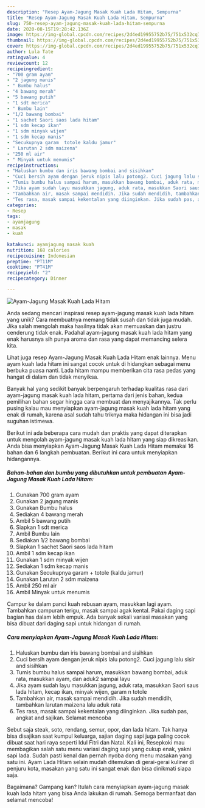 ```yaml
---
description: "Resep Ayam-Jagung Masak Kuah Lada Hitam, Sempurna"
title: "Resep Ayam-Jagung Masak Kuah Lada Hitam, Sempurna"
slug: 750-resep-ayam-jagung-masak-kuah-lada-hitam-sempurna
date: 2020-08-15T19:28:42.136Z
image: https://img-global.cpcdn.com/recipes/2d4ed19955752b75/751x532cq70/ayam-jagung-masak-kuah-lada-hitam-foto-resep-utama.jpg
thumbnail: https://img-global.cpcdn.com/recipes/2d4ed19955752b75/751x532cq70/ayam-jagung-masak-kuah-lada-hitam-foto-resep-utama.jpg
cover: https://img-global.cpcdn.com/recipes/2d4ed19955752b75/751x532cq70/ayam-jagung-masak-kuah-lada-hitam-foto-resep-utama.jpg
author: Lula Tate
ratingvalue: 4
reviewcount: 12
recipeingredient:
- "700 gram ayam"
- "2 jagung manis"
- " Bumbu halus"
- "4 bawang merah"
- "5 bawang putih"
- "1 sdt merica"
- " Bumbu lain"
- "1/2 bawang bombai"
- "1 sachet Saori saos lada hitam"
- "1 sdm kecap ikan"
- "1 sdm minyak wijen"
- "1 sdm kecap manis"
- "Secukupnya garam  totole kaldu jamur"
- " Larutan 2 sdm maizena"
- "250 ml air"
- " Minyak untuk menumis"
recipeinstructions:
- "Haluskan bumbu dan iris bawang bombai and sisihkan"
- "Cuci bersih ayam dengan jeruk nipis lalu potong2. Cuci jagung lalu sisir and sisihkan"
- "Tumis bumbu halus sampai harum, masukkan bawang bombai, aduk rata, masukkan ayam, dan aduk2 sampai layu"
- "Jika ayam sudah layu masukkan jagung, aduk rata, masukkan Saori saus lada hitam, kecap ikan, minyak wijen, garam n totole"
- "Tambahkan air, masak sampai mendidih. Jika sudah mendidih, tambahkan larutan maizena lalu aduk rata"
- "Tes rasa, masak sampai kekentalan yang diinginkan. Jika sudah pas, angkat and sajikan. Selamat mencoba"
categories:
- Resep
tags:
- ayamjagung
- masak
- kuah

katakunci: ayamjagung masak kuah 
nutrition: 168 calories
recipecuisine: Indonesian
preptime: "PT11M"
cooktime: "PT41M"
recipeyield: "2"
recipecategory: Dinner

---
```



![Ayam-Jagung Masak Kuah Lada Hitam](https://img-global.cpcdn.com/recipes/2d4ed19955752b75/751x532cq70/ayam-jagung-masak-kuah-lada-hitam-foto-resep-utama.jpg)

Anda sedang mencari inspirasi resep ayam-jagung masak kuah lada hitam yang unik? Cara membuatnya memang tidak susah dan tidak juga mudah. Jika salah mengolah maka hasilnya tidak akan memuaskan dan justru cenderung tidak enak. Padahal ayam-jagung masak kuah lada hitam yang enak harusnya sih punya aroma dan rasa yang dapat memancing selera kita.

Lihat juga resep Ayam-Jagung Masak Kuah Lada Hitam enak lainnya. Menu ayam kuah lada hitam ini sangat cocok untuk di hidangkan sebagai menu berbuka puasa nanti. Lada hitam mampu memberikan cita rasa pedas yang hangat di dalam dan tidak menyiksa.

Banyak hal yang sedikit banyak berpengaruh terhadap kualitas rasa dari ayam-jagung masak kuah lada hitam, pertama dari jenis bahan, kedua pemilihan bahan segar hingga cara membuat dan menyajikannya. Tak perlu pusing kalau mau menyiapkan ayam-jagung masak kuah lada hitam yang enak di rumah, karena asal sudah tahu triknya maka hidangan ini bisa jadi suguhan istimewa.


Berikut ini ada beberapa cara mudah dan praktis yang dapat diterapkan untuk mengolah ayam-jagung masak kuah lada hitam yang siap dikreasikan. Anda bisa menyiapkan Ayam-Jagung Masak Kuah Lada Hitam memakai 16 bahan dan 6 langkah pembuatan. Berikut ini cara untuk menyiapkan hidangannya.

<!--inarticleads1-->

##### Bahan-bahan dan bumbu yang dibutuhkan untuk pembuatan Ayam-Jagung Masak Kuah Lada Hitam:

1. Gunakan 700 gram ayam
1. Gunakan 2 jagung manis
1. Gunakan  Bumbu halus
1. Sediakan 4 bawang merah
1. Ambil 5 bawang putih
1. Siapkan 1 sdt merica
1. Ambil  Bumbu lain
1. Sediakan 1/2 bawang bombai
1. Siapkan 1 sachet Saori saos lada hitam
1. Ambil 1 sdm kecap ikan
1. Gunakan 1 sdm minyak wijen
1. Sediakan 1 sdm kecap manis
1. Gunakan Secukupnya garam + totole (kaldu jamur)
1. Gunakan  Larutan 2 sdm maizena
1. Ambil 250 ml air
1. Ambil  Minyak untuk menumis


Campur ke dalam panci kuah rebusan ayam, masukkan lagi ayam. Tambahkan campuran terigu, masak sampai agak kental. Pakai daging sapi bagian has dalam lebih empuk. Ada banyak sekali variasi masakan yang bisa dibuat dari daging sapi untuk hidangan di rumah. 

<!--inarticleads2-->

##### Cara menyiapkan Ayam-Jagung Masak Kuah Lada Hitam:

1. Haluskan bumbu dan iris bawang bombai and sisihkan
1. Cuci bersih ayam dengan jeruk nipis lalu potong2. Cuci jagung lalu sisir and sisihkan
1. Tumis bumbu halus sampai harum, masukkan bawang bombai, aduk rata, masukkan ayam, dan aduk2 sampai layu
1. Jika ayam sudah layu masukkan jagung, aduk rata, masukkan Saori saus lada hitam, kecap ikan, minyak wijen, garam n totole
1. Tambahkan air, masak sampai mendidih. Jika sudah mendidih, tambahkan larutan maizena lalu aduk rata
1. Tes rasa, masak sampai kekentalan yang diinginkan. Jika sudah pas, angkat and sajikan. Selamat mencoba


Sebut saja steak, soto, rendang, semur, opor, dan lada hitam. Tak hanya bisa disajikan saat kumpul keluarga, sajian daging sapi juga paling cocok dibuat saat hari raya seperti Idul Fitri dan Natal. Kali ini, Resepkoki mau membagikan salah satu menu variasi daging sapi yang cukup enak, yakni sapi lada. Sudah pasti kenal dan pernah nyoba dong menu masakan yang satu ini. Ayam Lada Hitam selain mudah ditemukan di gerai-gerai kuliner di penjuru kota, masakan yang satu ini sangat enak dan bisa dinikmati siapa saja. 

Bagaimana? Gampang kan? Itulah cara menyiapkan ayam-jagung masak kuah lada hitam yang bisa Anda lakukan di rumah. Semoga bermanfaat dan selamat mencoba!
